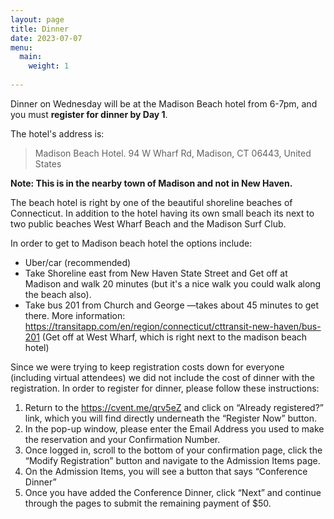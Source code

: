 ```yaml
---
layout: page
title: Dinner
date: 2023-07-07
menu:
  main:
    weight: 1
	
---
```


Dinner on Wednesday will be at the Madison Beach hotel from 6-7pm, and you must **register for dinner by Day 1**.

The hotel's address is:

> Madison Beach Hotel. 
> 94 W Wharf Rd, Madison, CT 06443, United States

**Note: This is in the nearby town of Madison and not in New Haven.** 

The beach hotel is right by one of the beautiful shoreline beaches of
Connecticut. In addition to the hotel having its own small beach its
next to two public beaches West Wharf Beach and the Madison Surf Club.

In order to get to Madison beach hotel the options include:

- Uber/car (recommended)
- Take Shoreline east from New Haven State Street and Get off at Madison and walk 20 minutes (but it's a nice walk you could walk along the beach also). 
- Take bus 201 from Church and George —takes about 45 minutes to get there. More information: https://transitapp.com/en/region/connecticut/cttransit-new-haven/bus-201
  (Get off at West Wharf, which is right next to the madison beach hotel)

Since we were trying to keep registration costs down for everyone
(including virtual attendees) we did not include the cost of dinner with
the registration. In order to register for dinner, please follow these
instructions:

1. Return to the https://cvent.me/qrv5eZ and click on “Already registered?” link, which you will find directly underneath the “Register Now” button.  
2. In the pop-up window, please enter the Email Address you used to make the reservation and your Confirmation Number.  
3. Once logged in, scroll to the bottom of your confirmation page, click the “Modify Registration” button and navigate to the Admission Items page. 
4. On the Admission Items, you will see a button that says “Conference Dinner”
5. Once you have added the Conference Dinner, click “Next” and continue through the pages to submit the remaining payment of $50. 
